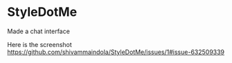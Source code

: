 # StyleDotMe
Made a chat interface

Here is the screenshot
https://github.com/shivammaindola/StyleDotMe/issues/1#issue-632509339

